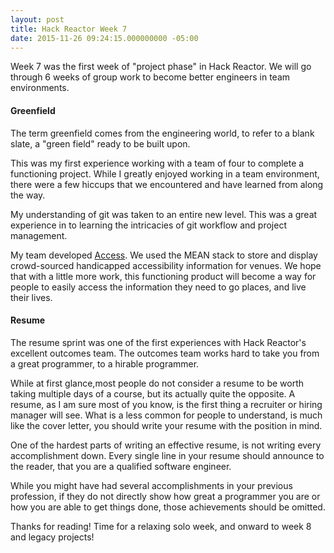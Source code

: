 ```yaml
---
layout: post
title: Hack Reactor Week 7
date: 2015-11-26 09:24:15.000000000 -05:00
---
```

Week 7 was the first week of "project phase" in Hack Reactor. We will go through 6 weeks of group work to become better engineers in team environments.

#### Greenfield

The term greenfield comes from the engineering world, to refer to a blank slate, a "green field" ready to be built upon.

This was my first experience working with a team of four to complete a functioning project. While I greatly enjoyed working in a team environment, there were a few hiccups that we encountered and have learned from along the way.

My understanding of git was taken to an entire new level. This was a great experience in to learning the intricacies of git workflow and project management.

My team developed [Access](http://access-app.herokuapp.com/). We used the MEAN stack to store and display crowd-sourced handicapped accessibility information for venues. We hope that with a little more work, this functioning product will become a way for people to easily access the information they need to go places, and live their lives.

#### Resume

The resume sprint was one of the first experiences with Hack Reactor's excellent outcomes team. The outcomes team works hard to take you from a great programmer, to a hirable programmer.

While at first glance,most people do not consider a resume to be worth taking multiple days of a course, but its actually quite the opposite. A resume, as I am sure most of you know, is the first thing a recruiter or hiring manager will see. What is a less common for people to understand, is much like the cover letter, you should write your resume with the position in mind.

One of the hardest parts of writing an effective resume, is not writing every accomplishment down. Every single line in your resume should announce to the reader, that you are a qualified software engineer.

While you might have had several accomplishments in your previous profession, if they do not directly show how great a programmer you are or how you are able to get things done, those achievements should be omitted.

Thanks for reading! Time for a relaxing solo week, and onward to week 8 and legacy projects!
